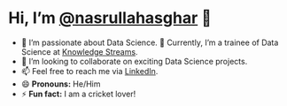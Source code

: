 # Hi, I’m [@nasrullahasghar](https://github.com/nasrullahasghar) 👋

- 👀 I’m passionate about Data Science.
🌱 Currently, I’m a trainee of Data Science at [Knowledge Streams](https://www.linkedin.com/company/knowledgestreams/?lipi=urn%3Ali%3Apage%3Ad_flagship3_search_srp_all%3BOkhaJKhXQyyWSFC%2FcUiw4A%3D%3D).
- 💞️ I’m looking to collaborate on exciting Data Science projects.
- 📫 Feel free to reach me via [LinkedIn](https://www.linkedin.com/in/nasrullah-asghar).
- 😄 **Pronouns:** He/Him
- ⚡ **Fun fact:** I am a cricket lover!

<!---
nasrullahasghar/nasrullahasghar is a ✨ special ✨ repository because its `README.md` (this file) appears on your GitHub profile.
You can click the Preview link to take a look at your changes.
--->
